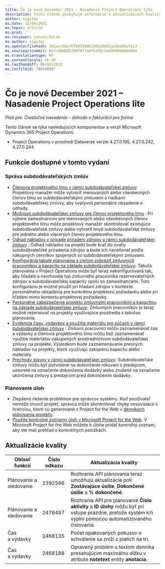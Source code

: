 ```yaml
---
title: Čo je nové December 2021 – Nasadenie Project Operations lite
description: Tento článok poskytuje informácie o aktualizáciách kvality dostupných vo vydaní nasadenia Project Operations lite v decembri 2021.
author: sigitac
ms.date: 12/09/2021
ms.topic: article
ms.prod: ''
ms.reviewer: johnmichalak
ms.author: sigitac
ms.openlocfilehash: 301acc5be76fb0318d6298820b62ae5bb05efac3
ms.sourcegitcommit: 6cfc50d89528df977a8f6a55c1ad39d99800d9b4
ms.translationtype: MT
ms.contentlocale: sk-SK
ms.lasthandoff: 06/03/2022
ms.locfileid: "8914099"
---
```

# <a name="whats-new-december-2021---project-operations-lite-deployment"></a>Čo je nové December 2021 – Nasadenie Project Operations lite

_Platí pre: Čiastočné nasadenie – dohoda o fakturácii pro forma_

Tento článok sa týka nasledujúcich komponentov a verzií Microsoft Dynamics 365 Project Operations:

- Project Operations v prostredí Dataverse verzie 4.27.0.195, 4.27.0.242, 4.27.0.244


## <a name="features-included-in-this-release"></a>Funkcie dostupné v tomto vydaní

### <a name="subcontract-management"></a>Správa subdodávateľských zmlúv 

- [Členovia projektového tímu v rámci subdodávateľskej zmluvy](../subcontracting/subcontracting-project-team-members.md): Projektový manažér môže vytvoriť menovaných alebo všeobecných členov tímu so subdodávateľskými zmluvami a riadkami subdodávateľskej zmluvy, aby ovplyvnil personálne obsadenie a odhady.
- [Možnosti subdodávateľskej zmluvy pre členov projektového tímu](../subcontracting/subcon-options.md) : Pri výbere zamestnancov pre menovaných alebo všeobecných členov projektového tímu môže projektový manažér skontrolovať existujúce subdodávateľské zmluvy alebo vytvoriť nové subdodávateľské zmluvy pre jedného alebo viacerých členov projektového tímu. 
- [Odhad nákladov v prípade priradení zdrojov v rámci subdodávateľskej zmluvy](../subcontracting/costing-subcon-ra.md) : Odhad nákladov na projekt bude brať do úvahy subdodávateľské priradenia zdrojov a bude ich naceňovať podľa nákupných cenníkov spojených so subdodávateľskými zmluvami. 
- [Konfigurácia tabule plánovania s cieľom zobraziť zmluvných pracovníkov a kapacitu na základe subdodávateľskej zmluvy](../subcontracting/configure-sb-subcon.md): Tabuľa plánovania v Project Operations môže byť teraz nakonfigurovaná tak, aby hľadala a navrhovala typ zmluvného pracovníka rezervovateľných zdrojov a subdodávateľskej kapacity spolu so zamestnancami. Túto konfiguráciu je možné použiť pri hľadaní zdrojov v kontexte personálneho obsadenia pre konkrétnu projektovú požiadavku alebo pri hľadaní mimo kontextu projektovej požiadavky.
- [Personálne zabezpečenie projektu zmluvnými pracovníkmi a kapacitou na základe subdodávateľskej zmluvy](../subcontracting/staffing-cw.md): Zmluvných pracovníkov je teraz možné rezervovať na projekty využívajúce prostredia s tabuľou plánovania.
- [Evidencia času, výdavkov a použitia materiálu pre súčasti v rámci subdodávateľskej zmluvy](../subcontracting/recording-subcon-actuals.md) : Zmluvní pracovníci môžu zaznamenávať čas a výdavky a členovia projektového tímu môžu tiež zaznamenávať využitie materiálov zakúpených prostredníctvom subdodávateľskej zmluvy na projekte. Výsledkom bude zaznamenávanie presných nákladov na projekty, ktoré využívajú zakúpenú kapacitu alebo materiály.
- [Prechody stavov v rámci subdodávateľskej zmluvy](../subcontracting/subcon-states.md): Subdodávateľské zmluvy môžu byť potvrdené na dokončenie rokovaní s predajcom, uzavreté na označenie dokončenia dodávky alebo zrušené na označenie ukončenia zmluvy s predajcom pred dokončením dodávky.

### <a name="task-planning"></a>Plánovanie úloh
- Zlepšené riešenie problémov pre správcov systému. Keď používateľ nemôže otvoriť projekt, správca môže skontrolovať chyby nesúvisiace s licenciou, ktoré sú generované z Project for the Web v [denníkoch plánovania projektu](../../project-management/schedule-api-logs.md).
- [Použite kontrolné zoznamy úloh v Microsoft Project for the Web](https://support.microsoft.com/en-us/office/use-task-checklists-in-microsoft-project-for-the-web-c69bcf73-5c75-4ad3-9893-6d6f92360e9c). V Microsoft Project for the Web môžete k úlohe pridať kontrolný zoznam, aby ste mali prehľad o konkrétnych položkách.

## <a name="quality-updates"></a>Aktualizácie kvality

| **Oblasť funkcií** | **Číslo odkazu** | **Aktualizácia kvality** |
| --- | --- | --- |
| Plánovanie a sledovanie | 2392596 | Rozhrania API plánovania teraz umožňujú aktualizácie polí **Zostávajúce úsilie**, **Dokončené úsilie** a **% dokončené**. |
| Plánovanie a sledovanie | 2478497 | Rozhrania API pre plánovanie **Číslo aktivity** a **ID úlohy** môžu byť pri vstupe prázdne, pretože systém ich vyplní pomocou automatizovaného číslovania.|
| Čas a výdavky | 2468135 | Počet opakovaných pokusov o schválenie sa zníži z piatich na tri. |
| Čas a výdavky | 2468188 | Opravený problém s textom denníka presahujúcim maximálnu dĺžku v atribúte **notetext** entity **anotácia**. |

